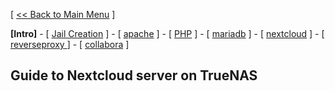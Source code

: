 [ [<< Back to Main Menu](https://github.com/seth586/guides/blob/master/README.md) ]

**[Intro]** - [ [Jail Creation](1_jail.md) ] - [ [apache](2_apache.md) ] - [ [PHP](3_php.md) ] - [ [mariadb](4_mariadb.md) ] - [ [nextcloud](5_registration.md) ] - [ [reverseproxy ](6_reverseproxy.md)] - [ [collabora](7_collablra.md) ]

## Guide to Nextcloud server on TrueNAS

